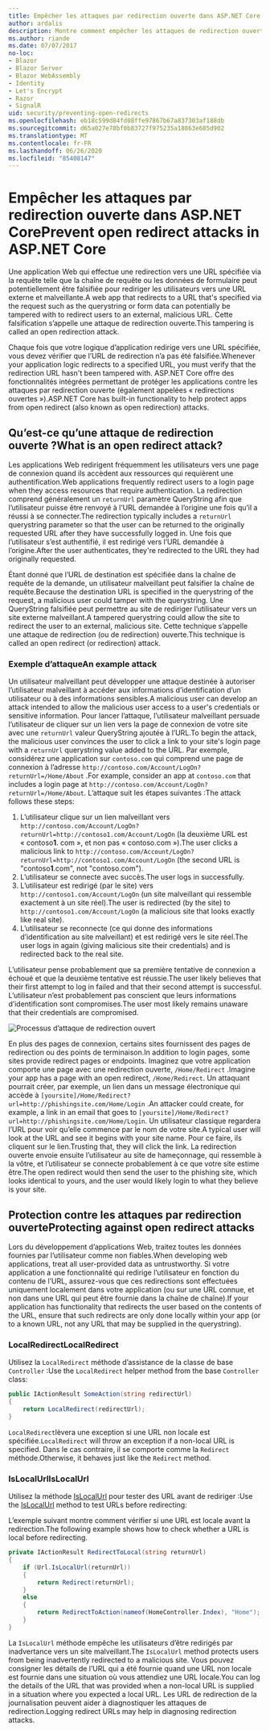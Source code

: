 ```yaml
---
title: Empêcher les attaques par redirection ouverte dans ASP.NET Core
author: ardalis
description: Montre comment empêcher les attaques de redirection ouvertes contre une application ASP.NET Core
ms.author: riande
ms.date: 07/07/2017
no-loc:
- Blazor
- Blazor Server
- Blazor WebAssembly
- Identity
- Let's Encrypt
- Razor
- SignalR
uid: security/preventing-open-redirects
ms.openlocfilehash: eb18c599d84fd08ffe97867b67a837303af188db
ms.sourcegitcommit: d65a027e78bf0b83727f975235a18863e685d902
ms.translationtype: MT
ms.contentlocale: fr-FR
ms.lasthandoff: 06/26/2020
ms.locfileid: "85408147"
---
```

# <a name="prevent-open-redirect-attacks-in-aspnet-core"></a><span data-ttu-id="83358-103">Empêcher les attaques par redirection ouverte dans ASP.NET Core</span><span class="sxs-lookup"><span data-stu-id="83358-103">Prevent open redirect attacks in ASP.NET Core</span></span>

<span data-ttu-id="83358-104">Une application Web qui effectue une redirection vers une URL spécifiée via la requête telle que la chaîne de requête ou les données de formulaire peut potentiellement être falsifiée pour rediriger les utilisateurs vers une URL externe et malveillante.</span><span class="sxs-lookup"><span data-stu-id="83358-104">A web app that redirects to a URL that's specified via the request such as the querystring or form data can potentially be tampered with to redirect users to an external, malicious URL.</span></span> <span data-ttu-id="83358-105">Cette falsification s’appelle une attaque de redirection ouverte.</span><span class="sxs-lookup"><span data-stu-id="83358-105">This tampering is called an open redirection attack.</span></span>

<span data-ttu-id="83358-106">Chaque fois que votre logique d’application redirige vers une URL spécifiée, vous devez vérifier que l’URL de redirection n’a pas été falsifiée.</span><span class="sxs-lookup"><span data-stu-id="83358-106">Whenever your application logic redirects to a specified URL, you must verify that the redirection URL hasn't been tampered with.</span></span> <span data-ttu-id="83358-107">ASP.NET Core offre des fonctionnalités intégrées permettant de protéger les applications contre les attaques par redirection ouverte (également appelées « redirections ouvertes »).</span><span class="sxs-lookup"><span data-stu-id="83358-107">ASP.NET Core has built-in functionality to help protect apps from open redirect (also known as open redirection) attacks.</span></span>

## <a name="what-is-an-open-redirect-attack"></a><span data-ttu-id="83358-108">Qu’est-ce qu’une attaque de redirection ouverte ?</span><span class="sxs-lookup"><span data-stu-id="83358-108">What is an open redirect attack?</span></span>

<span data-ttu-id="83358-109">Les applications Web redirigent fréquemment les utilisateurs vers une page de connexion quand ils accèdent aux ressources qui requièrent une authentification.</span><span class="sxs-lookup"><span data-stu-id="83358-109">Web applications frequently redirect users to a login page when they access resources that require authentication.</span></span> <span data-ttu-id="83358-110">La redirection comprend généralement un `returnUrl` paramètre QueryString afin que l’utilisateur puisse être renvoyé à l’URL demandée à l’origine une fois qu’il a réussi à se connecter.</span><span class="sxs-lookup"><span data-stu-id="83358-110">The redirection typically includes a `returnUrl` querystring parameter so that the user can be returned to the originally requested URL after they have successfully logged in.</span></span> <span data-ttu-id="83358-111">Une fois que l’utilisateur s’est authentifié, il est redirigé vers l’URL demandée à l’origine.</span><span class="sxs-lookup"><span data-stu-id="83358-111">After the user authenticates, they're redirected to the URL they had originally requested.</span></span>

<span data-ttu-id="83358-112">Étant donné que l’URL de destination est spécifiée dans la chaîne de requête de la demande, un utilisateur malveillant peut falsifier la chaîne de requête.</span><span class="sxs-lookup"><span data-stu-id="83358-112">Because the destination URL is specified in the querystring of the request, a malicious user could tamper with the querystring.</span></span> <span data-ttu-id="83358-113">Une QueryString falsifiée peut permettre au site de rediriger l’utilisateur vers un site externe malveillant.</span><span class="sxs-lookup"><span data-stu-id="83358-113">A tampered querystring could allow the site to redirect the user to an external, malicious site.</span></span> <span data-ttu-id="83358-114">Cette technique s’appelle une attaque de redirection (ou de redirection) ouverte.</span><span class="sxs-lookup"><span data-stu-id="83358-114">This technique is called an open redirect (or redirection) attack.</span></span>

### <a name="an-example-attack"></a><span data-ttu-id="83358-115">Exemple d’attaque</span><span class="sxs-lookup"><span data-stu-id="83358-115">An example attack</span></span>

<span data-ttu-id="83358-116">Un utilisateur malveillant peut développer une attaque destinée à autoriser l’utilisateur malveillant à accéder aux informations d’identification d’un utilisateur ou à des informations sensibles.</span><span class="sxs-lookup"><span data-stu-id="83358-116">A malicious user can develop an attack intended to allow the malicious user access to a user's credentials or sensitive information.</span></span> <span data-ttu-id="83358-117">Pour lancer l’attaque, l’utilisateur malveillant persuade l’utilisateur de cliquer sur un lien vers la page de connexion de votre site avec une `returnUrl` valeur QueryString ajoutée à l’URL.</span><span class="sxs-lookup"><span data-stu-id="83358-117">To begin the attack, the malicious user convinces the user to click a link to your site's login page with a `returnUrl` querystring value added to the URL.</span></span> <span data-ttu-id="83358-118">Par exemple, considérez une application sur `contoso.com` qui comprend une page de connexion à l’adresse `http://contoso.com/Account/LogOn?returnUrl=/Home/About` .</span><span class="sxs-lookup"><span data-stu-id="83358-118">For example, consider an app at `contoso.com` that includes a login page at `http://contoso.com/Account/LogOn?returnUrl=/Home/About`.</span></span> <span data-ttu-id="83358-119">L’attaque suit les étapes suivantes :</span><span class="sxs-lookup"><span data-stu-id="83358-119">The attack follows these steps:</span></span>

1. <span data-ttu-id="83358-120">L’utilisateur clique sur un lien malveillant vers `http://contoso.com/Account/LogOn?returnUrl=http://contoso1.com/Account/LogOn` (la deuxième URL est « contoso**1**. com », et non pas « contoso.com »).</span><span class="sxs-lookup"><span data-stu-id="83358-120">The user clicks a malicious link to `http://contoso.com/Account/LogOn?returnUrl=http://contoso1.com/Account/LogOn` (the second URL is "contoso**1**.com", not "contoso.com").</span></span>
2. <span data-ttu-id="83358-121">L’utilisateur se connecte avec succès.</span><span class="sxs-lookup"><span data-stu-id="83358-121">The user logs in successfully.</span></span>
3. <span data-ttu-id="83358-122">L’utilisateur est redirigé (par le site) vers `http://contoso1.com/Account/LogOn` (un site malveillant qui ressemble exactement à un site réel).</span><span class="sxs-lookup"><span data-stu-id="83358-122">The user is redirected (by the site) to `http://contoso1.com/Account/LogOn` (a malicious site that looks exactly like real site).</span></span>
4. <span data-ttu-id="83358-123">L’utilisateur se reconnecte (ce qui donne des informations d’identification au site malveillant) et est redirigé vers le site réel.</span><span class="sxs-lookup"><span data-stu-id="83358-123">The user logs in again (giving malicious site their credentials) and is redirected back to the real site.</span></span>

<span data-ttu-id="83358-124">L’utilisateur pense probablement que sa première tentative de connexion a échoué et que la deuxième tentative est réussie.</span><span class="sxs-lookup"><span data-stu-id="83358-124">The user likely believes that their first attempt to log in failed and that their second attempt is successful.</span></span> <span data-ttu-id="83358-125">L’utilisateur n’est probablement pas conscient que leurs informations d’identification sont compromises.</span><span class="sxs-lookup"><span data-stu-id="83358-125">The user most likely remains unaware that their credentials are compromised.</span></span>

![Processus d’attaque de redirection ouvert](preventing-open-redirects/_static/open-redirection-attack-process.png)

<span data-ttu-id="83358-127">En plus des pages de connexion, certains sites fournissent des pages de redirection ou des points de terminaison.</span><span class="sxs-lookup"><span data-stu-id="83358-127">In addition to login pages, some sites provide redirect pages or endpoints.</span></span> <span data-ttu-id="83358-128">Imaginez que votre application comporte une page avec une redirection ouverte, `/Home/Redirect` .</span><span class="sxs-lookup"><span data-stu-id="83358-128">Imagine your app has a page with an open redirect, `/Home/Redirect`.</span></span> <span data-ttu-id="83358-129">Un attaquant pourrait créer, par exemple, un lien dans un message électronique qui accède à `[yoursite]/Home/Redirect?url=http://phishingsite.com/Home/Login` .</span><span class="sxs-lookup"><span data-stu-id="83358-129">An attacker could create, for example, a link in an email that goes to `[yoursite]/Home/Redirect?url=http://phishingsite.com/Home/Login`.</span></span> <span data-ttu-id="83358-130">Un utilisateur classique regardera l’URL pour voir qu’elle commence par le nom de votre site.</span><span class="sxs-lookup"><span data-stu-id="83358-130">A typical user will look at the URL and see it begins with your site name.</span></span> <span data-ttu-id="83358-131">Pour ce faire, ils cliquent sur le lien.</span><span class="sxs-lookup"><span data-stu-id="83358-131">Trusting that, they will click the link.</span></span> <span data-ttu-id="83358-132">La redirection ouverte envoie ensuite l’utilisateur au site de hameçonnage, qui ressemble à la vôtre, et l’utilisateur se connecte probablement à ce que votre site estime être.</span><span class="sxs-lookup"><span data-stu-id="83358-132">The open redirect would then send the user to the phishing site, which looks identical to yours, and the user would likely login to what they believe is your site.</span></span>

## <a name="protecting-against-open-redirect-attacks"></a><span data-ttu-id="83358-133">Protection contre les attaques par redirection ouverte</span><span class="sxs-lookup"><span data-stu-id="83358-133">Protecting against open redirect attacks</span></span>

<span data-ttu-id="83358-134">Lors du développement d’applications Web, traitez toutes les données fournies par l’utilisateur comme non fiables.</span><span class="sxs-lookup"><span data-stu-id="83358-134">When developing web applications, treat all user-provided data as untrustworthy.</span></span> <span data-ttu-id="83358-135">Si votre application a une fonctionnalité qui redirige l’utilisateur en fonction du contenu de l’URL, assurez-vous que ces redirections sont effectuées uniquement localement dans votre application (ou sur une URL connue, et non dans une URL qui peut être fournie dans la chaîne de chaîne).</span><span class="sxs-lookup"><span data-stu-id="83358-135">If your application has functionality that redirects the user based on the contents of the URL,  ensure that such redirects are only done locally within your app (or to a known URL, not any URL that may be supplied in the querystring).</span></span>

### <a name="localredirect"></a><span data-ttu-id="83358-136">LocalRedirect</span><span class="sxs-lookup"><span data-stu-id="83358-136">LocalRedirect</span></span>

<span data-ttu-id="83358-137">Utilisez la `LocalRedirect` méthode d’assistance de la classe de base `Controller` :</span><span class="sxs-lookup"><span data-stu-id="83358-137">Use the `LocalRedirect` helper method from the base `Controller` class:</span></span>

```csharp
public IActionResult SomeAction(string redirectUrl)
{
    return LocalRedirect(redirectUrl);
}
```

<span data-ttu-id="83358-138">`LocalRedirect`lèvera une exception si une URL non locale est spécifiée.</span><span class="sxs-lookup"><span data-stu-id="83358-138">`LocalRedirect` will throw an exception if a non-local URL is specified.</span></span> <span data-ttu-id="83358-139">Dans le cas contraire, il se comporte comme la `Redirect` méthode.</span><span class="sxs-lookup"><span data-stu-id="83358-139">Otherwise, it behaves just like the `Redirect` method.</span></span>

### <a name="islocalurl"></a><span data-ttu-id="83358-140">IsLocalUrl</span><span class="sxs-lookup"><span data-stu-id="83358-140">IsLocalUrl</span></span>

<span data-ttu-id="83358-141">Utilisez la méthode [IsLocalUrl](/dotnet/api/Microsoft.AspNetCore.Mvc.IUrlHelper.islocalurl#Microsoft_AspNetCore_Mvc_IUrlHelper_IsLocalUrl_System_String_) pour tester des URL avant de rediriger :</span><span class="sxs-lookup"><span data-stu-id="83358-141">Use the [IsLocalUrl](/dotnet/api/Microsoft.AspNetCore.Mvc.IUrlHelper.islocalurl#Microsoft_AspNetCore_Mvc_IUrlHelper_IsLocalUrl_System_String_) method to test URLs before redirecting:</span></span>

<span data-ttu-id="83358-142">L’exemple suivant montre comment vérifier si une URL est locale avant la redirection.</span><span class="sxs-lookup"><span data-stu-id="83358-142">The following example shows how to check whether a URL is local before redirecting.</span></span>

```csharp
private IActionResult RedirectToLocal(string returnUrl)
{
    if (Url.IsLocalUrl(returnUrl))
    {
        return Redirect(returnUrl);
    }
    else
    {
        return RedirectToAction(nameof(HomeController.Index), "Home");
    }
}
```

<span data-ttu-id="83358-143">La `IsLocalUrl` méthode empêche les utilisateurs d’être redirigés par inadvertance vers un site malveillant.</span><span class="sxs-lookup"><span data-stu-id="83358-143">The `IsLocalUrl` method protects users from being inadvertently redirected to a malicious site.</span></span> <span data-ttu-id="83358-144">Vous pouvez consigner les détails de l’URL qui a été fournie quand une URL non locale est fournie dans une situation où vous attendiez une URL locale.</span><span class="sxs-lookup"><span data-stu-id="83358-144">You can log the details of the URL that was provided when a non-local URL is supplied in a situation where you expected a local URL.</span></span> <span data-ttu-id="83358-145">Les URL de redirection de la journalisation peuvent aider à diagnostiquer les attaques de redirection.</span><span class="sxs-lookup"><span data-stu-id="83358-145">Logging redirect URLs may help in diagnosing redirection attacks.</span></span>
